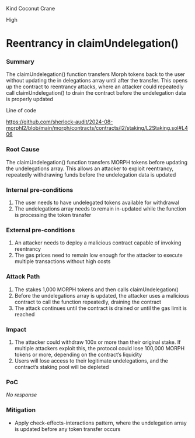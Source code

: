 Kind Coconut Crane

High

# Reentrancy in claimUndelegation()

### Summary

The claimUndelegation() function transfers Morph tokens back to the user without updating the in delegations array until after the transfer. This opens up the contract to reentrancy attacks, where an attacker could repeatedly call claimUndelegation() to drain the contract before the undelegation data is properly updated 

Line of code

https://github.com/sherlock-audit/2024-08-morphl2/blob/main/morph/contracts/contracts/l2/staking/L2Staking.sol#L406

### Root Cause

The claimUndelegation() function transfers MORPH tokens before updating the undelegations array. This allows an attacker to exploit reentrancy, repeatedly withdrawing funds before the undelegation data is updated 

### Internal pre-conditions

1. The user needs to have undelegated tokens available for withdrawal 
2. The undelegations array needs to remain in-updated while the function is processing the token transfer

### External pre-conditions

1. An attacker needs to deploy a malicious contract capable of invoking reentrancy 
2. The gas prices need to remain low enough for the attacker to execute multiple transactions without high costs 

### Attack Path

1. The stakes 1,000 MORPH tokens and then calls claimUndelegation()
2. Before the undelegations array is updated, the attacker uses a malicious contract to call the function repeatedly, draining the contract 
3. The attack continues until the contract is drained or until the gas limit is reached 

### Impact

1. The attacker could withdraw 100x or more than their original stake. If multiple attackers exploit this, the protocol could lose 100,000 MORPH tokens or more, depending on the contract’s liquidity 
2. Users will lose access to their legitimate undelegations, and the contract’s staking pool will be depleted

### PoC

_No response_

### Mitigation

- Apply check-effects-interactions pattern, where the undelegation array is updated before any token transfer occurs 
